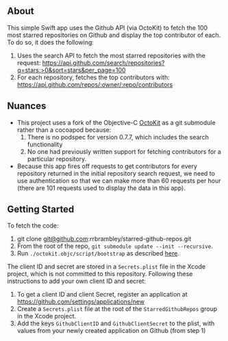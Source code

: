 ## About

This simple Swift app uses the Github API (via OctoKit) to fetch the 100 most starred repositories on Github and display the top contributor of each. To do so, it does the following:

1. Uses the search API to fetch the most starred repositories with the request: https://api.github.com/search/repositories?q=stars:>0&sort=stars&per_page=100
2. For each repository, fetches the top contributors with: https://api.github.com/repos/:owner/:repo/contributors

## Nuances

* This project uses a fork of the Objective-C [OctoKit](https://github.com/rrbrambley/octokit.objc) as a git submodule rather than a cocoapod because:
    1. There is no podspec for version 0.7.7, which includes the search functionality
    2. No one had previously written support for fetching contributors for a particular repository.
* Because this app fires off requests to get contributors for every repository returned in the initial repository search request, we need to use authentication so that we can make more than 60 requests per hour (there are 101 requests used to display the data in this app).

## Getting Started

To fetch the code:

1. git clone git@github.com:rrbrambley/starred-github-repos.git
2. From the root of the repo, `git submodule update --init --recursive`.
3. Run `./octokit.objc/script/bootstrap` as described [here](https://github.com/octokit/octokit.objc#importing-octokit).

The client ID and secret are stored in a `Secrets.plist` file in the Xcode project, which is not committed to this repository. Following these instructions to add your own client ID and secret:

1. To get a client ID and client Secret, register an application at https://github.com/settings/applications/new
2. Create a `Secrets.plist` file at the root of the `StarredGithubRepos` group in the Xcode project.
3. Add the keys `GithubClientID` and `GithubClientSecret` to the plist, with values from your newly created application on Github (from step 1)

